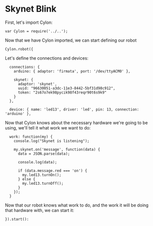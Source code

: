 # Skynet Blink

First, let's import Cylon:

    var Cylon = require('../..');

Now that we have Cylon imported, we can start defining our robot

    Cylon.robot({

Let's define the connections and devices:

      connections: {
        arduino: { adaptor: 'firmata', port: '/dev/ttyACM0' },

        skynet: {
          adaptor: 'skynet',
          uuid: "96630051-a3dc-11e3-8442-5bf31d98c912",
          token: "2s67o7ek98pycik98f43reqr90t6s9k9"
        }
      },

      device: { name: 'led13', driver: 'led', pin: 13, connection: 'arduino' },

Now that Cylon knows about the necessary hardware we're going to be using, we'll
tell it what work we want to do:

      work: function(my) {
        console.log("Skynet is listening");

        my.skynet.on('message', function(data) {
          data = JSON.parse(data);

          console.log(data);

          if (data.message.red === 'on') {
            my.led13.turnOn();
          } else {
            my.led13.turnOff();
          }
        });
      }

Now that our robot knows what work to do, and the work it will be doing that
hardware with, we can start it:

    }).start():
